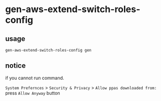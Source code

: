 # gen-aws-extend-switch-roles-config


## usage
```
gen-aws-extend-switch-roles-config gen
```


## notice

if you cannot run command.

`System Prefernces` > `Security & Privacy`  > `Allow ppas downloaded from:`
press `Allow Anyway` button
